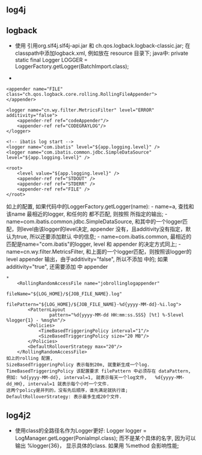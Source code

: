 ## log4j

## logback
   * 使用
   引用org.slf4j.slf4j-api.jar  和 ch.qos.logback.logback-classic.jar;
   在classpath中添加logback.xml,  例如放在 resource 目录下;
   java中: private static final Logger LOGGER       = LoggerFactory.getLogger(BatchImport.class);

   * 
   <?xml version="1.0" encoding="UTF-8"?>
<!-- Logback Configuration. -->
<configuration debug="true">
	<property name="app.output" value="/Users/leslie/IdeaProjects/Logs/sinensis"/>
	<appender name="STDOUT" class="ch.qos.logback.core.ConsoleAppender">
	</appender>

	<appender name="FILE" class="ch.qos.logback.core.rolling.RollingFileAppender">
	</appender>
	
	<logger name="cn.wy.filter.MetricsFilter" level="ERROR" additivity="false">
		<appender-ref ref="codeAppender"/>
		<appender-ref ref="CODEGRAYLOG"/>
	</logger>

	<!-- ibatis log start -->
	<logger name="com.ibatis" level="${app.logging.level}" />
	<logger name="com.ibatis.common.jdbc.SimpleDataSource" level="${app.logging.level}" />

	<root>
		<level value="${app.logging.level}" />
        <appender-ref ref="STDOUT" />
        <appender-ref ref="STDERR" />
		<appender-ref ref="FILE" />
	</root>
</configuration>
   如上的配置, 如果代码中的LoggerFactory.getLogger(name):
      - name=a, 查找和该name 最相近的logger, 和任何的<logger> 都不匹配, 则按照 <root> 所指定的输出;
      - name=com.ibatis.common.jdbc.SimpleDataSource,  和其中的一个logger匹配，则level由该logger的level决定, appender 没有，且additivity没有指定，默认为true, 所以还要添加默认<root> 中的信息;
      - name=com.ibatis.common, 最相近的匹配是name="com.ibatis"的logger, level 和 appender 的决定方式同上;
      - name=cn.wy.filter.MetricsFilter, 和上面的一个logger匹配，则按照该logger的level appender 输出，由于additivity="false", 所以不添加<root> 中的;   如果additivity="true", 还需要添加<root> 中 appender

    *
        <RollingRandomAccessFile name="jobrollinglogappender"
                                 fileName="${LOG_HOME}/${JOB_FILE_NAME}.log"
                                 filePattern="${LOG_HOME}/${JOB_FILE_NAME}-%d{yyyy-MM-dd}-%i.log">
            <PatternLayout
                    pattern="%d{yyyy-MM-dd HH:mm:ss.SSS} [%t] %-5level %logger{1} - %msg%n"/>
            <Policies>
                <TimeBasedTriggeringPolicy interval="1"/>
                <SizeBasedTriggeringPolicy size="20 MB"/>
            </Policies>
            <DefaultRolloverStrategy max="20"/>
        </RollingRandomAccessFile>
    如上的rolling 配置,
    SizeBasedTriggeringPolicy 表示每到20m, 就重新生成一个log.
    TimeBasedTriggeringPolicy 该配置要求 filePattern 中必须存在 dataPattern,  例如: %d{yyyy-MM-dd}, interval=1, 就表示每天一个log文件,   %d{yyyy-MM-dd_HH}, interval=1 就表示每个小时一个文件.
    这两个policy是并列的，没有先后顺序，谁先满足就执行谁;
    DefaultRolloverStrategy: 表示最多生成20个文件.

## log4j2
  * 使用class的全路径名作为Logger更好: Logger logger = LogManager.getLogger(PoniaImpl.class);
    而不是某个具体的名字, 因为可以输出 %logger{36}， 显示具体的class.  如果用 %method 会影响性能;   
    <PatternLayout pattern="%d{yyyy-MM-dd HH:mm:ss.SSS} [%t] %-5level %logger{1} - %msg%n"/>
    
